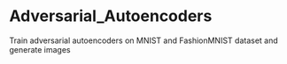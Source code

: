# Adversarial_Autoencoders
Train adversarial autoencoders on MNIST and FashionMNIST dataset and generate images
